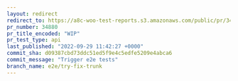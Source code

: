 ```yaml
---
layout: redirect
redirect_to: https://a8c-woo-test-reports.s3.amazonaws.com/public/pr/34880/api/index.html
pr_number: 34880
pr_title_encoded: "WIP"
pr_test_type: api
last_published: "2022-09-29 11:42:27 +0000"
commit_sha: d09387cbd73ddc51ed5f9e4c5edfe5209e4abca6
commit_message: "Trigger e2e tests"
branch_name: e2e/try-fix-trunk
---
```


